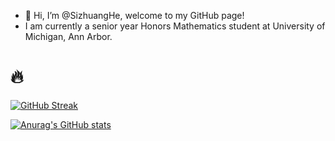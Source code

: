 - 👋 Hi, I’m @SizhuangHe, welcome to my GitHub page!
- I am currently a senior year Honors Mathematics student at University of Michigan, Ann Arbor.


<!---
SizhuangHe/SizhuangHe is a ✨ special ✨ repository because its `README.md` (this file) appears on your GitHub profile.
You can click the Preview link to take a look at your changes.
--->


# 🔥
[![GitHub Streak](https://streak-stats.demolab.com/?user=SizhuangHe)](https://git.io/streak-stats)

[![Anurag's GitHub stats](https://github-readme-stats.vercel.app/api?username=SizhuangHe)](https://github.com/anuraghazra/github-readme-stats)
